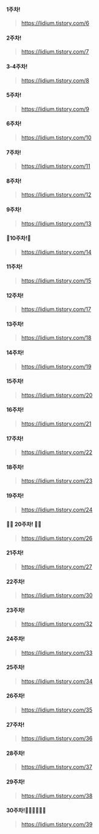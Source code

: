 #### 1주차!

>  https://lidium.tistory.com/6

#### 2주차!

>  https://lidium.tistory.com/7


#### 3-4주차!

>  https://lidium.tistory.com/8

#### 5주차!

>  https://lidium.tistory.com/9

#### 6주차!

>  https://lidium.tistory.com/10

#### 7주차!

>  https://lidium.tistory.com/11

#### 8주차!

>  https://lidium.tistory.com/12

#### 9주차!

>  https://lidium.tistory.com/13

#### 🎉10주차!🎉

>  https://lidium.tistory.com/14

#### 11주차!

>  https://lidium.tistory.com/15

#### 12주차!

>  https://lidium.tistory.com/17

#### 13주차!

>  https://lidium.tistory.com/18

#### 14주차!

>  https://lidium.tistory.com/19

#### 15주차!

>  https://lidium.tistory.com/20

#### 16주차!

>  https://lidium.tistory.com/21

#### 17주차!

>  https://lidium.tistory.com/22

#### 18주차!

>  https://lidium.tistory.com/23

#### 19주차!

>  https://lidium.tistory.com/24

####  🎉🎉 20주차! 🎉🎉

>  https://lidium.tistory.com/26

####  21주차!

>  https://lidium.tistory.com/27

####  22주차!

>  https://lidium.tistory.com/30

####  23주차!

>  https://lidium.tistory.com/32

####  24주차!

>  https://lidium.tistory.com/33

####  25주차!

>  https://lidium.tistory.com/34

####  26주차!

>  https://lidium.tistory.com/35

####  27주차!

>  https://lidium.tistory.com/36

####  28주차!

>  https://lidium.tistory.com/37

####  29주차!

>  https://lidium.tistory.com/38

####  30주차!🎉🎉🎉🎉🎉🎉 

>  https://lidium.tistory.com/39

